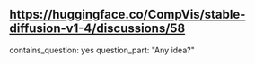 ## https://huggingface.co/CompVis/stable-diffusion-v1-4/discussions/58

contains_question: yes
question_part: "Any idea?"
